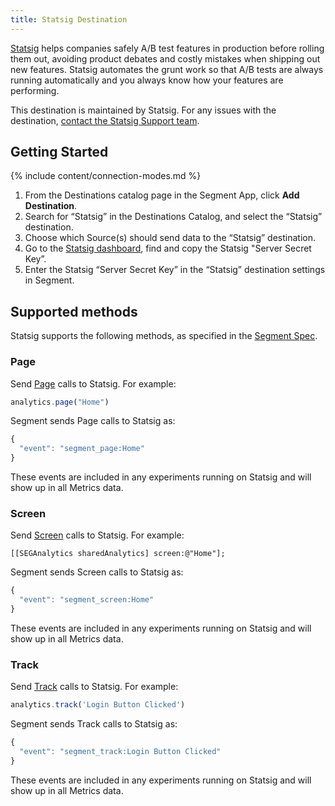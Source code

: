```yaml
---
title: Statsig Destination
---
```


[Statsig](https://www.statsig.com/?utm_source=segmentio&utm_medium=docs&utm_campaign=partners) helps companies safely A/B test features in production before rolling them out, avoiding product debates and costly mistakes when shipping out new features. Statsig automates the grunt work so that A/B tests are always running automatically and you always know how your features are performing.

This destination is maintained by Statsig. For any issues with the destination, [contact the Statsig Support team](mailto:support@statsig.com).

## Getting Started

{% include content/connection-modes.md %}

1. From the Destinations catalog page in the Segment App, click **Add Destination**.
2. Search for “Statsig” in the Destinations Catalog, and select the “Statsig” destination.
3. Choose which Source(s) should send data to the “Statsig” destination.
4. Go to the [Statsig dashboard](https://console.statsig.com/api_keys), find and copy the Statsig "Server Secret Key”.
5. Enter the Statsig “Server Secret Key” in the “Statsig” destination settings in Segment.

## Supported methods

Statsig supports the following methods, as specified in the [Segment Spec](/docs/connections/spec).

### Page

Send [Page](/docs/connections/spec/page) calls to Statsig. For example:

```js
analytics.page("Home")
```

Segment sends Page calls to Statsig as:

```js
{
  "event": "segment_page:Home"
}
```

These events are included in any experiments running on Statsig and will show up in all Metrics data.

### Screen

Send [Screen](/docs/connections/spec/screen) calls to Statsig. For example:

```obj-c
[[SEGAnalytics sharedAnalytics] screen:@"Home"];
```

Segment sends Screen calls to Statsig as:

```js
{
  "event": "segment_screen:Home"
}
```

These events are included in any experiments running on Statsig and will show up in all Metrics data.

### Track

Send [Track](/docs/connections/spec/track) calls to Statsig. For example:

```js
analytics.track('Login Button Clicked')
```

Segment sends Track calls to Statsig as:

```js
{
  "event": "segment_track:Login Button Clicked"
}
```

These events are included in any experiments running on Statsig and will show up in all Metrics data.
